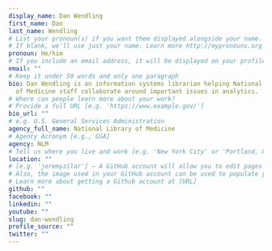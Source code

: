 ```yaml
---
display_name: Dan Wendling
first_name: Dan
last_name: Wendling
# List your pronoun(s) if you want them displayed alongside your name.
# If blank, we'll use just your name. Learn more http://mypronouns.org
pronoun: He/him
# If you include an email address, it will be displayed on your profile page
email: ""
# Keep it under 50 words and only one paragraph
bio: Dan Wendling is an information systems librarian helping National Library
  of Medicine staff collaborate around important issues in analytics.
# Where can people learn more about your work?
# Provide a full URL [e.g. 'https://www.example.gov/']
bio_url: ""
# e.g. U.S. General Services Administration
agency_full_name: National Library of Medicine
# Agency Acronym [e.g., GSA]
agency: NLM
# Tell us where you live and work [e.g. 'New York City' or 'Portland, OR']
location: ""
# [e.g. 'jeremyzilar'] — A GitHub account will allow you to edit pages on Digital.gov.
# Also, the image used in your GitHub account can be used to populate your digital.gov profile photo.
# Learn more about getting a Github account at [URL]
github: ""
facebook: ""
linkedin: ""
youtube: ""
slug: dan-wendling
profile_source: ""
twitter: ""
---
```

